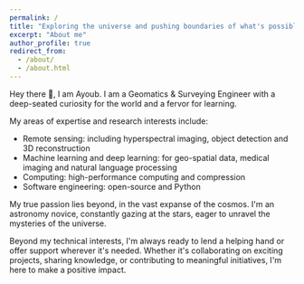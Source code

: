 ```yaml
---
permalink: /
title: "Exploring the universe and pushing boundaries of what's possible"
excerpt: "About me"
author_profile: true
redirect_from: 
  - /about/
  - /about.html
---
```


Hey there 👋, I am Ayoub. I am a Geomatics & Surveying Engineer with a deep-seated curiosity for the world and a fervor for learning.

My areas of expertise and research interests include:

* Remote sensing: including hyperspectral imaging, object detection and 3D reconstruction
* Machine learning and deep learning: for geo-spatial data, medical imaging and natural language processing
* Computing: high-performance computing and compression
* Software engineering: open-source and Python

My true passion lies beyond, in the vast expanse of the cosmos. I'm an astronomy novice, constantly gazing at the stars, eager to unravel the mysteries of the universe.

Beyond my technical interests, I'm always ready to lend a helping hand or offer support wherever it's needed. Whether it's collaborating on exciting projects, sharing knowledge, or contributing to meaningful initiatives, I'm here to make a positive impact.
